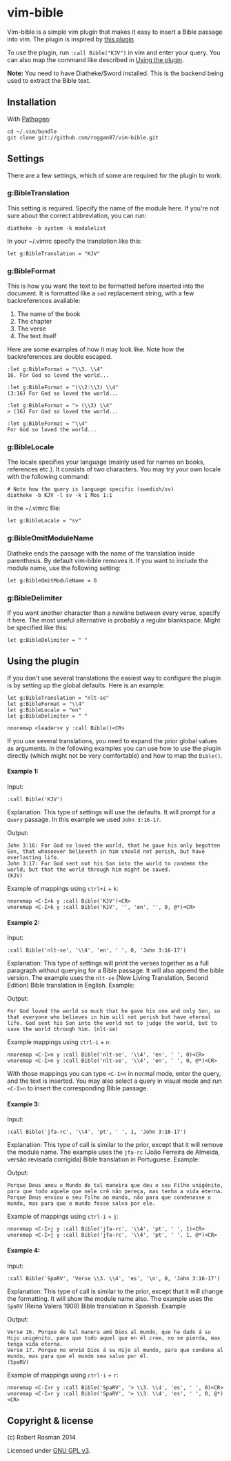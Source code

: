 vim-bible
=========

Vim-bible is a simple vim plugin that makes it easy to insert a Bible passage
into vim. The plugin is inspired by [this plugin][1].

To use the plugin, run `:call Bible("KJV")` in vim and enter your query. You can also
map the command like described in [Using the plugin](#using-the-plugin).

**Note:** You need to have Diatheke/Sword installed. This is the backend being
    used to extract the Bible text.


Installation
------------

With [Pathogen][2]:

    cd ~/.vim/bundle
    git clone git://github.com/roggan87/vim-bible.git


Settings
--------

There are a few settings, which of some are required for the plugin to work.

### g:BibleTranslation

This setting is required. Specify the name of the module here. If you're not
sure about the correct abbreviation, you can run:

    diatheke -b system -k modulelist

In your ~/.vimrc specify the translation like this:

    let g:BibleTranslation = "KJV"


### g:BibleFormat

This is how you want the text to be formatted before inserted into the document.
It is formatted like a `sed` replacement string, with a few backreferences
available:

  1. The name of the book
  2. The chapter
  3. The verse
  4. The text itself

Here are some examples of how it may look like. Note how the backreferences are
double escaped.

    :let g:BibleFormat = "\\3. \\4"
    16. For God so loved the world...

    :let g:BibleFormat = "(\\2:\\3) \\4"
    (3:16) For God so loved the world...

    :let g:BibleFormat = "> (\\3) \\4"
    > (16) For God so loved the world...

    :let g:BibleFormat = "\\4"
    For God so loved the world...


### g:BibleLocale

The locale specifies your language (mainly used for names on books, references
etc.). It consists of two characters. You may try your own locale with the
following command:

    # Note how the query is language specific (swedish/sv)
    diatheke -b KJV -l sv -k 1 Mos 1:1

In the ~/.vimrc file:

    let g:BibleLocale = "sv"


### g:BibleOmitModuleName

Diatheke ends the passage with the name of the translation inside parenthesis.
By default vim-bible removes it. If you want to include the module name, use the
following setting:

    let g:BibleOmitModuleName = 0


### g:BibleDelimiter

If you want another character than a newline between every verse, specify it
here. The most useful alternative is probably a regular blankspace. Might be
specified like this:

    let g:BibleDelimiter = " "


Using the plugin
----------------

If you don't use several translations the easiest way to configure the plugin
is by setting up the global defaults. Here is an example:
```
let g:BibleTranslation = "nlt-se"
let g:BibleFormat = "\\4"
let g:BibleLocale = "en"
let g:BibleDelimiter = " "

nnoremap <leader>v y :call Bible()<CR>
```

If you use several translations, you need to expand the prior global values as
arguments. In the following examples you can use how to use the plugin directly
(which might not be very comfortable) and how to map the `Bible()`.


#### Example 1:

Input:
```
:call Bible('KJV')
```

Explanation: This type of settings will use the defaults. It will prompt for a
`Query` passage. In this example we used `John 3:16-17`.

Output:
```
John 3:16: For God so loved the world, that he gave his only begotten Son, that whosoever believeth in him should not perish, but have everlasting life.
John 3:17: For God sent not his Son into the world to condemn the world; but that the world through him might be saved.
(KJV)
```

Example of mappings using `ctrl+i` + `k`:
```
nnoremap <C-I>k y :call Bible('KJV')<CR>
vnoremap <C-I>k y :call Bible('KJV', '', 'en', '', 0, @*)<CR>
```


#### Example 2:

Input:
```
:call Bible('nlt-se', '\\4', 'en', ' ', 0, 'John 3:16-17')
```

Explanation: This type of settings will print the verses together as a full
paragraph without querying for a Bible passage. It will also append the bible
version. The example uses the `nlt-se` (New Living Translation, Second Edition)
Bible translation in English. Example:

Output:
```
For God loved the world so much that he gave his one and only Son, so that everyone who believes in him will not perish but have eternal life. God sent his Son into the world not to judge the world, but to save the world through him. (nlt-se)
```

Example mappings using `ctrl-i` + `n`:
```
nnoremap <C-I>n y :call Bible('nlt-se', '\\4', 'en', ' ', 0)<CR>
vnoremap <C-I>n y :call Bible('nlt-se', '\\4', 'en', ' ', 0, @*)<CR>
```

With those mappings you can type `<C-I>n` in normal mode, enter the
query, and the text is inserted. You may also select a query in visual
mode and run `<C-I>n` to insert the corresponding Bible passage.


#### Example 3:

Input:
```
:call Bible('jfa-rc', '\\4', 'pt', ' ', 1, 'John 3:16-17')
```

Explanation: This type of call is similar to the prior, except that it will
remove the module name. The example uses the `jfa-rc` (João Ferreira de
Almeida, versão revisada corrigida) Bible translation in Portuguese. Example:

Output:
```
Porque Deus amou o Mundo de tal maneira que deu o seu Filho unigénito, para que todo aquele que nele crê não pereça, mas tenha a vida eterna. Porque Deus enviou o seu Filho ao mundo, não para que condenasse o mundo, mas para que o mundo fosse salvo por ele.
```

Example of mappings using `ctrl-i` + `j`:
```
nnoremap <C-I>j y :call Bible('jfa-rc', '\\4', 'pt', ' ', 1)<CR>
vnoremap <C-I>j y :call Bible('jfa-rc', '\\4', 'pt', ' ', 1, @*)<CR>
```


#### Example 4:

Input:
```
:call Bible('SpaRV', 'Verse \\3. \\4', 'es', '\n', 0, 'John 3:16-17')
```

Explanation: This type of call is similar to the prior, except that it will
change the formatting. It will show the module name also. The example uses the
`SpaRV` (Reina Valera 1909) Bible translation in Spanish. Example

Output:
```
Verse 16. Porque de tal manera amó Dios al mundo, que ha dado á su Hijo unigénito, para que todo aquel que en él cree, no se pierda, mas tenga vida eterna.
Verse 17. Porque no envió Dios á su Hijo al mundo, para que condene al mundo, mas para que el mundo sea salvo por él.
(SpaRV)
```

Example of mappings using `ctrl-i` + `r`:
```
nnoremap <C-I>r y :call Bible('SpaRV', '> \\3. \\4', 'es', ' ', 0)<CR>
vnoremap <C-I>r y :call Bible('SpaRV', '> \\3. \\4', 'es', ' ', 0, @*)<CR>
```


Copyright & license
-------------------

(c) Robert Rosman 2014

Licensed under [GNU GPL v3][3].


[1]: http://pastebin.com/pVgEpnJz
[2]: https://github.com/tpope/vim-pathogen
[3]: http://www.gnu.org/licenses/gpl.txt

